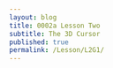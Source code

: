 ```yaml
---
layout: blog
title: 0002a Lesson Two
subtitle: The 3D Cursor
published: true
permalink: /Lesson/L2G1/
---
```


<script src="https://gist.github.com/urbanistica/a2e2938d369d00d36651fbe7e9c38057.js"></script>